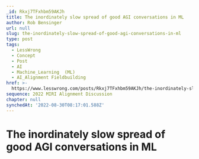 ```yaml
---
_id: Rkxj7TFxhbm59AKJh
title: The inordinately slow spread of good AGI conversations in ML
author: Rob Bensinger
url: null
slug: the-inordinately-slow-spread-of-good-agi-conversations-in-ml
type: post
tags:
  - LessWrong
  - Concept
  - Post
  - AI
  - Machine_Learning  (ML)
  - AI_Alignment Fieldbuilding
href: >-
  https://www.lesswrong.com/posts/Rkxj7TFxhbm59AKJh/the-inordinately-slow-spread-of-good-agi-conversations-in-ml
sequence: 2022 MIRI Alignment Discussion
chapter: null
synchedAt: '2022-08-30T08:17:01.588Z'
---
```

# The inordinately slow spread of good AGI conversations in ML

